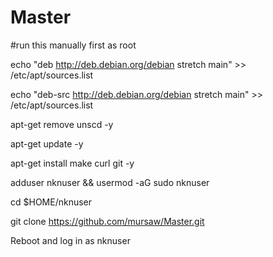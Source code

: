 # Master

#run this manually first as root

echo "deb  http://deb.debian.org/debian  stretch main" >>  /etc/apt/sources.list

echo "deb-src  http://deb.debian.org/debian  stretch main" >>  /etc/apt/sources.list

apt-get remove unscd -y

apt-get update -y

apt-get install make curl git -y

adduser nknuser && usermod -aG sudo nknuser

cd $HOME/nknuser

git clone https://github.com/mursaw/Master.git

Reboot and log in as nknuser
